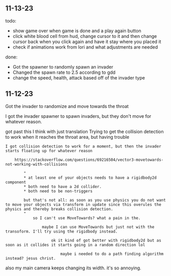 11-13-23
--

todo:
* show game over when game is done and a play again button
* click white blood cell from hud, change cursor to it and then change cursor back when you click again and have it stay where you placed it
* check if animations work from lori and what adjustments are needed

done:
* Got the spawner to randomly spawn an invader
* Changed the spawn rate to 2.5 according to gdd
* change the speed, health, attack based off of the invader type

11-12-23
--

Got the invader to randomize and move towards the throat

I got the invader spawner to spawn invaders, but they don't move for whatever reason.

got past this I think with just translation
    Trying to get the collision detection to work when it reaches the throat area, but having trouble

    I got collision detection to work for a moment, but then the invader starts floating up for whatever reason

        https://stackoverflow.com/questions/69216504/vector3-movetowards-not-working-with-collisions

            "
            * at least one of your objects needs to have a rigidbody2d component
            * both need to have a 2d collider.
            * both need to be non-triggers
            
            but that's not all: as soon as you use physics you do not want to move your objects via transform in update since this overules the physics and thereby breaks collision detection.
            "
                so I can't use MoveTowards? what a pain in the.

                    maybe I can use MoveTowards but just not with the transoform. I'll try using the rigidbody instead.
                        
                        ok it kind of got better with rigidbody2d but as soon as it collides it starts going in a random direction lol

                            maybe i needed to do a path finding algorithm instead? jesus christ.

also my main camera keeps changing its width. it's so annoying.
